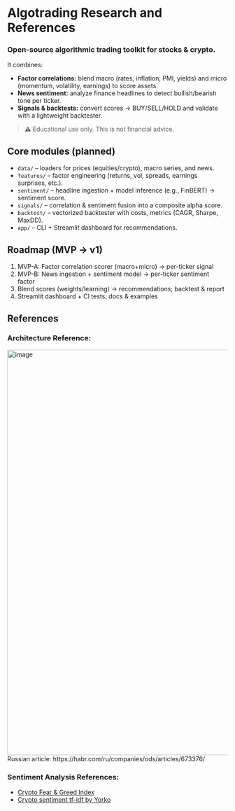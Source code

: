 # Algotrading Research and References

### Open-source algorithmic trading toolkit for stocks & crypto.  
It combines:
- **Factor correlations:** blend macro (rates, inflation, PMI, yields) and micro (momentum, volatility, earnings) to score assets.
- **News sentiment:** analyze finance headlines to detect bullish/bearish tone per ticker.
- **Signals & backtests:** convert scores → BUY/SELL/HOLD and validate with a lightweight backtester.

> ⚠️ Educational use only. This is not financial advice.

## Core modules (planned)
- `data/` – loaders for prices (equities/crypto), macro series, and news.
- `features/` – factor engineering (returns, vol, spreads, earnings surprises, etc.).
- `sentiment/` – headline ingestion + model inference (e.g., FinBERT) → sentiment score.
- `signals/` – correlation & sentiment fusion into a composite alpha score.
- `backtest/` – vectorized backtester with costs, metrics (CAGR, Sharpe, MaxDD).
- `app/` – CLI + Streamlit dashboard for recommendations.

## Roadmap (MVP → v1)
1) MVP-A: Factor correlation scorer (macro+micro) → per-ticker signal  
2) MVP-B: News ingestion + sentiment model → per-ticker sentiment factor  
3) Blend scores (weights/learning) → recommendations; backtest & report  
4) Streamlit dashboard + CI tests; docs & examples

## References
### Architecture Reference: 
<img width="1560" height="926" alt="image" src="https://github.com/user-attachments/assets/83ce57ca-82c9-42d4-b96e-802df99c3f21" />
Russian article: https://habr.com/ru/companies/ods/articles/673376/

### Sentiment Analysis References: 
- [Crypto Fear & Greed Index](https://alternative.me/crypto/fear-and-greed-index/)
- [Crypto sentiment tf-idf by Yorko](https://github.com/crypto-sentiment/crypto_sentiment_tfidf_logreg_streamlit)

